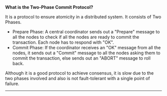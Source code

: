 **What is the Two-Phase Commit Protocol?**

It is a protocol to ensure atomicity in a distributed system. It consists of Two Phases.
  - Prepare Phase: A central coordinator sends out a "Prepare" message to all the nodes to check if all the nodes are ready to commit the transaction. Each node has to respond with "OK".
  - Commit Phase: If the coordinator receives an "OK" message from all the nodes, it sends out a "Commit" message to all the nodes asking them to commit the transaction, else sends out       an "ABORT" message to roll back.

Although it is a good protocol to achieve consensus, it is slow due to the two phases involved and also is not fault-tolerant with a single point of failure.

------------------------------------------------------------------------------------------------------------------------------
